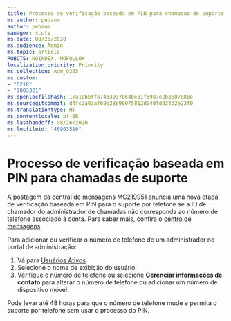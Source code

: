 ```yaml
---
title: Processo de verificação baseada em PIN para chamadas de suporte
ms.author: pebaum
author: pebaum
manager: scotv
ms.date: 08/25/2020
ms.audience: Admin
ms.topic: article
ROBOTS: NOINDEX, NOFOLLOW
localization_priority: Priority
ms.collection: Adm_O365
ms.custom:
- "6218"
- "9003321"
ms.openlocfilehash: 17a1cbbff87433037b64be81f6987e2b8807088e
ms.sourcegitcommit: d4fc2a03af69e28e96075812d040fdd34d2e23f0
ms.translationtype: HT
ms.contentlocale: pt-BR
ms.lasthandoff: 08/26/2020
ms.locfileid: "46903510"
---
```

# <a name="pin-based-verification-process-for-support-callers"></a>Processo de verificação baseada em PIN para chamadas de suporte

A postagem da central de mensagens MC219951 anuncia uma nova etapa de verificação baseada em PIN para o suporte por telefone se a ID de chamador do administrador de chamadas não corresponda ao número de telefone associado à conta. Para saber mais, confira o [centro de mensagens](https://admin.microsoft.com/AdminPortal/Home#/MessageCenter) 

Para adicionar ou verificar o número de telefone de um administrador no portal de administração:  

1. Vá para [Usuários Ativos](https://admin.microsoft.com/AdminPortal/Home#/users).
2. Selecione o nome de exibição do usuário.
3. Verifique o número de telefone ou selecione **Gerenciar informações de contato** para alterar o número de telefone ou adicionar um número de dispositivo móvel.     

Pode levar até 48 horas para que o número de telefone mude e permita o suporte por telefone sem usar o processo do PIN.